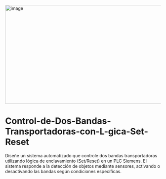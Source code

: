 <img width="546" height="320" alt="image" src="https://github.com/user-attachments/assets/1a206b93-8df6-4435-a70e-1a10ebb66922" />

# Control-de-Dos-Bandas-Transportadoras-con-L-gica-Set-Reset
Diseñe un sistema automatizado que controle dos bandas transportadoras utilizando lógica de enclavamiento (Set/Reset) en un PLC Siemens. El sistema responde a la detección de objetos mediante sensores, activando o desactivando las bandas según condiciones específicas. 
